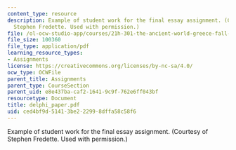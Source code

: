 ```yaml
---
content_type: resource
description: Example of student work for the final essay assignment. (Courtesy of
  Stephen Fredette. Used with permission.)
file: /ol-ocw-studio-app/courses/21h-301-the-ancient-world-greece-fall-2004/ced4bf9d51413be222998dffa58c58f6_delphi_paper.pdf
file_size: 100360
file_type: application/pdf
learning_resource_types:
- Assignments
license: https://creativecommons.org/licenses/by-nc-sa/4.0/
ocw_type: OCWFile
parent_title: Assignments
parent_type: CourseSection
parent_uid: e8e437ba-caf2-1641-9c9f-762e6ff043bf
resourcetype: Document
title: delphi_paper.pdf
uid: ced4bf9d-5141-3be2-2299-8dffa58c58f6
---
```

Example of student work for the final essay assignment. (Courtesy of Stephen Fredette. Used with permission.)
